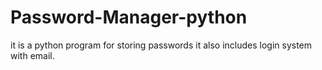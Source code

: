 # Password-Manager-python
it is a python program for storing passwords it also includes login system with email.

